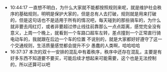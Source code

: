 
- 10:44:17 
	一直想不明白，为什么大家就不能都按照规则来呢，就是维护社会秩序的基础规则，明明是保护大家的，但是总有人去打破，规则就是用来打破的，但是这句话也不是适用于所有的情况吧，每天碰到的那些骑车的，为什么就非要去闯红灯，或者非要超过停止线往前靠那么一点点距离，感觉完全没有意义，上周一个晚上，就看到一个车路口超车左转，差点撞到一个正常直行骑电动车的，我就跟在后边一个车的位置
	不说别的，就是大家都好好遵守了这一个交通规则，生活质量感觉都会提升不少
	愚蠢的人类啊，哈哈哈哈 
- 16:37:37 本次的双十一安排的混乱中有着秩序，秩序中还存在混乱，主要是有好多东西不知道要不要买，可能后续才想起来可能需要，这个也是无法控制的，所以还算可以吧 
